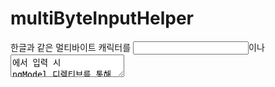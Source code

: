 # multiByteInputHelper
한글과 같은 멀티바이트 캐릭터를 <input>이나 <textarea>에서 입력 시 ngModel 디렉티브를 통해 바인딩 된 model에 글자 단위로 저장되는 것을 (keyup이벤트에 따라)자소 단위로 입력되도록 개선합니다.


##Install
```
bower install multi-byte-input-helper --save
```


##Code
디렉티브 모듈을 어플리케이션 모듈에 등록합니다.
```
angular.module('MyApp', ['multiByteInputHelper'])
```


##HTML
반영하고자 하는 input/textarea 엘리먼트에 디렉티브를 삽입합니다.
```
<input type="text" ng-model="title" multi-byte />
```
